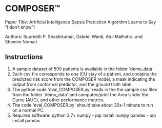 # COMPOSER™
Paper Title: Artificial Intelligence Sepsis Prediction Algorithm Learns to Say “I don’t know”!

Authors: Supreeth P. Shashikumar, Gabriel Wardi, Atul Malhotra, and Shamim Nemati

## Instructions
1) A sample dataset of 500 patients is available in the folder 'demo_data'
2) Each csv file corresponds to one ICU stay of a patient, and contains the predicted risk score from the COMPOSER model, a mask indicating the output from conformal predictor, and the ground truth label.
3) The python code 'eval_COMPOSER.py' reads in the the sample csv files from the folder 'demo_data' and computes/print the Area Under the Curve (AUC), and other performance metrics.
4) The code 'eval_COMPOSER.py' should take about 30s-1 minute to run on a normal PC.
5) Required software: 
        python 2.7+
        numpy - pip install numpy
        pandas - pip install pandas
